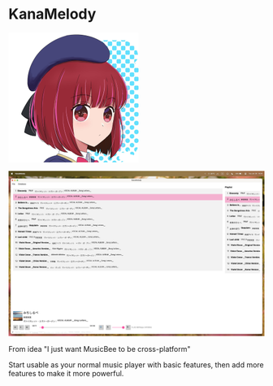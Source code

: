 # KanaMelody

<img src="KanaMelody/Assets/kana-icon-round.png" width="256" height="256">

![Screenshot](Assets/screenshot.png)

From idea "I just want MusicBee to be cross-platform"

Start usable as your normal music player with basic features, then add more features to make it more powerful.